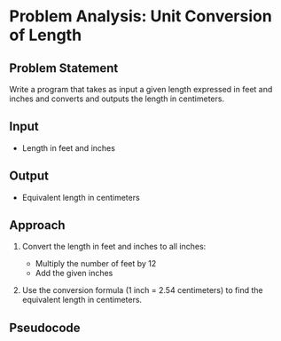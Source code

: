 # Problem Analysis: Unit Conversion of Length

## Problem Statement
Write a program that takes as input a given length expressed in feet and inches and converts and outputs the length in centimeters.

## Input
- Length in feet and inches

## Output
- Equivalent length in centimeters

## Approach
1. Convert the length in feet and inches to all inches:
   - Multiply the number of feet by 12
   - Add the given inches

2. Use the conversion formula (1 inch = 2.54 centimeters) to find the equivalent length in centimeters.

## Pseudocode

